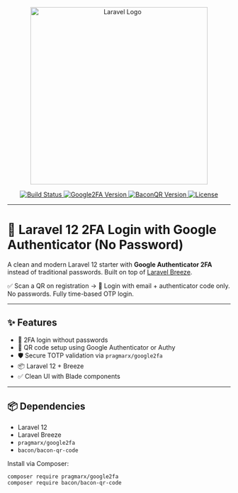 <p align="center">
  <a href="https://laravel.com" target="_blank">
    <img src="https://raw.githubusercontent.com/laravel/art/master/logo-lockup/5%20SVG/2%20CMYK/1%20Full%20Color/laravel-logolockup-cmyk-red.svg" width="400" alt="Laravel Logo">
  </a>
</p>

<p align="center">
  <a href="https://github.com/your-username/laravel-2fa-breeze/actions">
    <img src="https://img.shields.io/github/workflow/status/your-username/laravel-2fa-breeze/laravel" alt="Build Status">
  </a>
  <a href="https://packagist.org/packages/pragmarx/google2fa">
    <img src="https://img.shields.io/packagist/v/pragmarx/google2fa" alt="Google2FA Version">
  </a>
  <a href="https://packagist.org/packages/bacon/bacon-qr-code">
    <img src="https://img.shields.io/packagist/v/bacon/bacon-qr-code" alt="BaconQR Version">
  </a>
  <a href="https://opensource.org/licenses/MIT">
    <img src="https://img.shields.io/badge/license-MIT-blue.svg" alt="License">
  </a>
</p>

---

# 🚀 Laravel 12 2FA Login with Google Authenticator (No Password)

A clean and modern Laravel 12 starter with **Google Authenticator 2FA** instead of traditional passwords. Built on top of [Laravel Breeze](https://laravel.com/docs/starter-kits#breeze).

✅ Scan a QR on registration → 🔐 Login with email + authenticator code only.  
No passwords. Fully time-based OTP login.

---

## ✨ Features

- 🔐 2FA login without passwords
- 📱 QR code setup using Google Authenticator or Authy
- 🛡️ Secure TOTP validation via `pragmarx/google2fa`
- 📦 Laravel 12 + Breeze
- ✅ Clean UI with Blade components

---

## 📦 Dependencies

- Laravel 12
- Laravel Breeze
- `pragmarx/google2fa`
- `bacon/bacon-qr-code`

Install via Composer:

```bash
composer require pragmarx/google2fa
composer require bacon/bacon-qr-code

